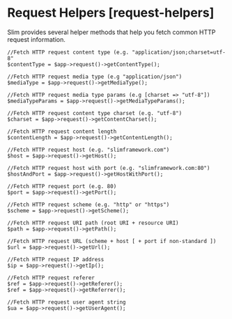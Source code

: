 # Request Helpers [request-helpers] #

Slim provides several helper methods that help you fetch common HTTP request information.

    //Fetch HTTP request content type (e.g. "application/json;charset=utf-8"
    $contentType = $app->request()->getContentType();
    
    //Fetch HTTP request media type (e.g "application/json")
    $mediaType = $app->request()->getMediaType();
    
    //Fetch HTTP request media type params (e.g [charset => "utf-8"])
    $mediaTypeParams = $app->request()->getMediaTypeParams();
    
    //Fetch HTTP request content type charset (e.g. "utf-8")
    $charset = $app->request()->getContentCharset();
    
    //Fetch HTTP request content length
    $contentLength = $app->request()->getContentLength();
    
    //Fetch HTTP request host (e.g. "slimframework.com")
    $host = $app->request()->getHost();
    
    //Fetch HTTP request host with port (e.g. "slimframework.com:80")
    $hostAndPort = $app->request()->getHostWithPort();
    
    //Fetch HTTP request port (e.g. 80)
    $port = $app->request()->getPort();
    
    //Fetch HTTP request scheme (e.g. "http" or "https")
    $scheme = $app->request()->getScheme();
    
    //Fetch HTTP request URI path (root URI + resource URI)
    $path = $app->request()->getPath();
    
    //Fetch HTTP request URL (scheme + host [ + port if non-standard ])
    $url = $app->request()->getUrl();
    
    //Fetch HTTP request IP address
    $ip = $app->request()->getIp();
    
    //Fetch HTTP request referer
    $ref = $app->request()->getReferer();
    $ref = $app->request()->getReferrer();
    
    //Fetch HTTP request user agent string
    $ua = $app->request()->getUserAgent();